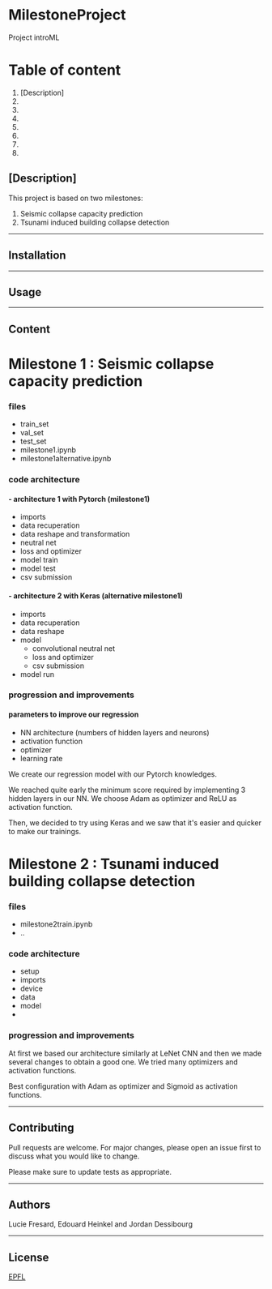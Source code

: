 # MilestoneProject
Project introML

# Table of content
1. [Description]
2.
3.
4.
5.
6.
7.
8.


## [Description]
This project is based on two milestones:
1. Seismic collapse capacity prediction
2. Tsunami induced building collapse detection

---

## Installation

---

## Usage

---

## Content

# Milestone 1 : Seismic collapse capacity prediction

### files 
- train_set
- val_set
- test_set
- milestone1.ipynb
- milestone1alternative.ipynb

### code architecture 

#### - architecture 1 with Pytorch (milestone1)
- imports
- data recuperation
- data reshape and transformation
- neutral net
- loss and optimizer
- model train
- model test
- csv submission

#### - architecture 2 with Keras (alternative milestone1)
- imports
- data recuperation
- data reshape
- model  
  - convolutional neutral net
  - loss and optimizer
  - csv submission
- model run

### progression and improvements

#### parameters to improve our regression
- NN architecture (numbers of hidden layers and neurons)
- activation function
- optimizer
- learning rate

We create our regression model with our Pytorch knowledges.

We reached quite early the minimum score required by implementing 3 hidden layers in our NN.
We choose Adam as optimizer and ReLU as activation function.

Then, we decided to try using Keras and we saw that it's easier and quicker to make our trainings.




# Milestone 2 : Tsunami induced building collapse detection

### files 
- milestone2train.ipynb
- ..

### code architecture 
- setup
- imports
- device 
- data
- model 
- 

### progression and improvements
At first we based our architecture similarly at LeNet CNN and then we made several changes to obtain a good one.
We tried many optimizers and activation functions. 

Best configuration with Adam as optimizer and Sigmoid as activation functions.



--- 

## Contributing
Pull requests are welcome. For major changes, please open an issue first to discuss what you would like to change.

Please make sure to update tests as appropriate.

---

## Authors
Lucie Fresard, Edouard Heinkel and Jordan Dessibourg

---

## License
[EPFL](https://choosealicense.com/licenses/epfl/)
